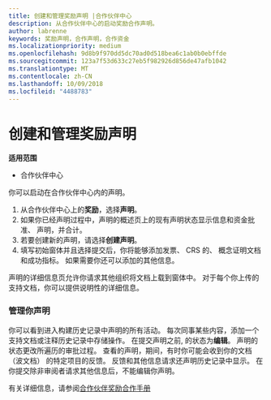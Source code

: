 ```yaml
---
title: 创建和管理奖励声明 |合作伙伴中心
description: 从合作伙伴中心的启动奖励合作声明。
author: labrenne
keywords: 奖励声明，合作声明，合作资金
ms.localizationpriority: medium
ms.openlocfilehash: 9d8b9f970dd5dc70ad0d518bea6c1ab0b0ebffde
ms.sourcegitcommit: 123a7f53d633c27eb5f982926d856de47afb1042
ms.translationtype: MT
ms.contentlocale: zh-CN
ms.lasthandoff: 10/09/2018
ms.locfileid: "4488783"
---
```

# <a name="create-and-manage-an-incentives-claim"></a>创建和管理奖励声明

**适用范围**
- 合作伙伴中心

你可以启动在合作伙伴中心内的声明。 

1. 从合作伙伴中心上的**奖励**，选择**声明**。
2.  如果你已经声明过程中，声明的概述页上的现有声明状态显示信息和资金批准、 声明，并合计。
3.  若要创建新的声明，请选择**创建声明**。
4.  填写初始窗体并且选择提交后，你将能够添加发票、 CRS 的、 概念证明文档和成功指标。 如果需要你还可以添加的其他信息。

声明的详细信息页允许你请求其他组织将文档上载到窗体中。 对于每个你上传的支持文档，你可以提供说明性的详细信息。 

### <a name="manage-your-claims"></a>管理你声明

你可以看到进入构建历史记录中声明的所有活动。 每次同事某些内容，添加一个支持文档或注释历史记录中存储操作。 在提交声明之前, 的状态为**编辑**。 声明的状态更改所遍历的审批过程。 查看的声明，期间，有时你可能会收到你的文档 （波文档） 的特定项目的反馈。 反馈和其他信息请求还声明历史记录中显示。 在你提交除非审阅者请求其他信息后，不能编辑你声明。

有关详细信息，请参阅[合作伙伴奖励合作手册](https://assets.microsoft.com/coop-guidebook.pdf)

